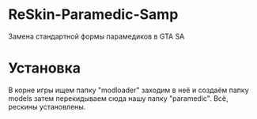 # ReSkin-Paramedic-Samp
Замена стандартной формы парамедиков в GTA SA

# Установка
В корне игры ищем папку "modloader" заходим в неё и создаём папку models затем перекидываем сюда нашу папку "paramedic". Всё, рескины установлены.

